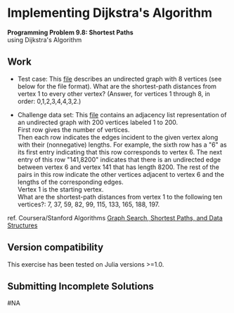 # Implementing Dijkstra's Algorithm 
    
  **Programming Problem 9.8: Shortest Paths**  
  using Dijkstra's Algorithm
    
## Work

 - Test case: This [file](https://github.com/pascal-p/julia-exercism/blob/master/07-dijkstra-sp/tests/8v_16e.txt) describes an undirected graph with 8 vertices (see below for the file format). What are the shortest-path distances from vertex 1 to every other vertex? (Answer, for vertices 1 through 8, in order: 0,1,2,3,4,4,3,2.)
 
 - Challenge data set: This [file](https://github.com/pascal-p/julia-exercism/blob/master/07-dijkstra-sp/tests/200e_3734v.txt) contains an adjacency list representation of an undirected graph with 200 vertices labeled 1 to 200.  
 First row gives the number of vertices.  
 Then each row indicates the edges incident to the given vertex along with their (nonnegative) lengths. For example, the sixth row has a "6" as its first entry indicating that this row corresponds to vertex 6. The next entry of this row "141,8200" indicates that there is an undirected edge between vertex 6 and vertex 141 that has length 8200. The rest of the pairs in this row indicate the other vertices adjacent to vertex 6 and the lengths of the corresponding edges.  
 Vertex 1 is the starting vertex.   
 What are the shortest-path distances from vertex 1 to the following ten vertices?: 7, 37, 59, 82, 99, 115, 133, 165, 188, 197. 

ref. Coursera/Stanford Algorithms [Graph Search, Shortest Paths, and Data Structures](https://www.coursera.org/learn/algorithms-graphs-data-structures/home/welcome)

## Version compatibility
This exercise has been tested on Julia versions >=1.0.

## Submitting Incomplete Solutions
#NA
